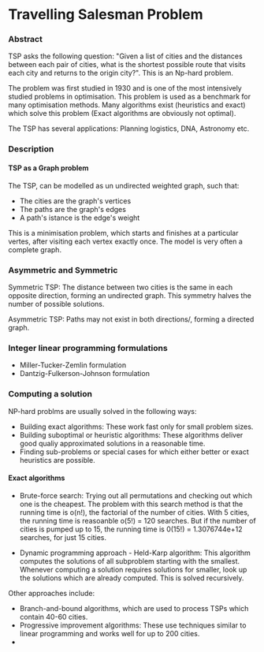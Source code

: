 # Travelling Salesman Problem 

### Abstract

TSP asks the following question: "Given a list of cities and the distances between each pair of cities, what is the shortest possible route that visits each city and returns to the origin city?". This is an Np-hard problem. 


The problem was first studied in 1930 and is one of the most intensively studied problems in optimisation. This problem is used as a benchmark for many optimisation methods.  Many algorithms exist (heuristics and exact) which solve this problem (Exact algorithms are obviously not optimal).


The TSP has several applications: Planning logistics, DNA, Astronomy etc. 


### Description 

#### TSP as a Graph problem

The TSP, can be modelled as un undirected weighted graph, such that:
  - The cities are the graph's vertices
  - The paths are the graph's edges
  - A path's istance is the edge's weight 

This is a minimisation problem, which starts and finishes at a particular vertes, after visiting each vertex exactly once. The model is very often a complete graph. 

### Asymmetric and Symmetric 

Symmetric TSP: The distance between two cities is the same in each opposite direction, forming an undirected graph. This symmetry halves the number of possible solutions. 


Asymmetric TSP: Paths may not exist in both directions/, forming a directed graph. 

### Integer linear programming formulations 

  - Miller-Tucker-Zemlin formulation
  - Dantzig-Fulkerson-Johnson formulation

### Computing a solution 

NP-hard problms are usually solved in the following ways:
  - Building exact algorithms: These work fast only for small problem sizes. 
  - Building suboptimal or heuristic algorithms: These algorithms deliver good qualiy            approximated solutions in a reasonable time.
  - Finding sub-problems or special cases for which either better or exact heuristics are        possible.

#### Exact algorithms 

  - Brute-force search: Trying out all permutations and checking out which one is the cheapest. The problem with this search method is that the running time is o(n!), the factorial of the number of cities. With 5 cities, the running time is reasoanble o(5!) = 120 searches. But if the number of cities is pumped up to 15, the running time is 0(15!) = 1.3076744e+12 searches, for just 15 cities. 

   - Dynamic programming approach - Held-Karp algorithm: This algorithm computes the solutions of all subproblem starting with the smallest. Whenever computing a solution requires solutions for smaller, look up the solutions which are already computed. This is solved recursively. 

Other approaches include:
   - Branch-and-bound algorithms, which are used to process TSPs which contain 40-60 cities. 
   - Progressive improvement algorithms: These use techniques similar to linear programming      and works well for up to 200 cities.
   -  